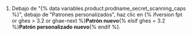 1. Debajo de "{% data variables.product.prodname_secret_scanning_caps %}", debajo de "Patrones personalizados", haz clic en {% ifversion fpt or ghes > 3.2 or ghae-next %}**Patrón nuevo**{% elsif ghes = 3.2 %}**Patrón personalizado nuevo**{% endif %}.